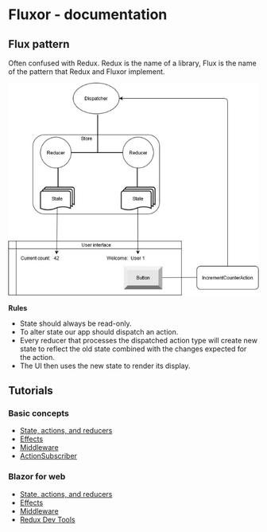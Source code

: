 # Fluxor - documentation

## Flux pattern

Often confused with Redux. Redux is the name of a library, Flux is the name of the pattern that Redux and
Fluxor implement.

![](./../Images/flux-pattern.jpg)

**Rules**
* State should always be read-only.
* To alter state our app should dispatch an action.
* Every reducer that processes the dispatched action type will create new state to reflect the old
state combined with the changes expected for the action.
* The UI then uses the new state to render its display.

## Tutorials
### Basic concepts

* [State, actions, and reducers](../Tutorials/01-BasicConcepts/01A-StateActionsReducersTutorial/README.md)
* [Effects](../Tutorials/01-BasicConcepts/01B-EffectsTutorial/README.md)
* [Middleware](../Tutorials/01-BasicConcepts/01C-MiddlewareTutorial/README.md)
* [ActionSubscriber](../Tutorials/01-BasicConcepts/01E-ActionSubscriber/README.md)

### Blazor for web

* [State, actions, and reducers](../Tutorials/02-Blazor/02A-StateActionsReducersTutorial/README.md)
* [Effects](../Tutorials/02-Blazor/02B-EffectsTutorial/README.md)
* [Middleware](../Tutorials/02-Blazor/02C-MiddlewareTutorial/README.md)
* [Redux Dev Tools](../Tutorials/02-Blazor/02D-ReduxDevToolsTutorial/README.md)
